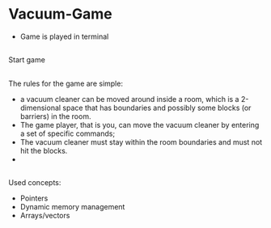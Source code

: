 # Vacuum-Game
- Game is played in terminal
##
Start game

##
The rules for the game are simple: 
- a vacuum cleaner can be moved around inside a room, which is a 2-dimensional space that has boundaries and possibly some blocks (or barriers) in the room.
- The game player, that is you, can move the vacuum cleaner by entering a set of specific commands;
- The vacuum cleaner must stay within the room boundaries and must not hit the blocks.
- 
##
Used concepts:
- Pointers
- Dynamic memory management
- Arrays/vectors
